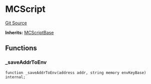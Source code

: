 # MCScript
[Git Source](https://github.com/metacontract/mc/blob/d41f04df9ea19494be75c66f344b8104caf03cd2/resources/devkit/api-reference/Flattened.sol)

**Inherits:**
[MCScriptBase](/resources/devkit/api-reference/Flattened.sol/abstract.MCScriptBase)


## Functions
### _saveAddrToEnv


```solidity
function _saveAddrToEnv(address addr, string memory envKeyBase) internal;
```


